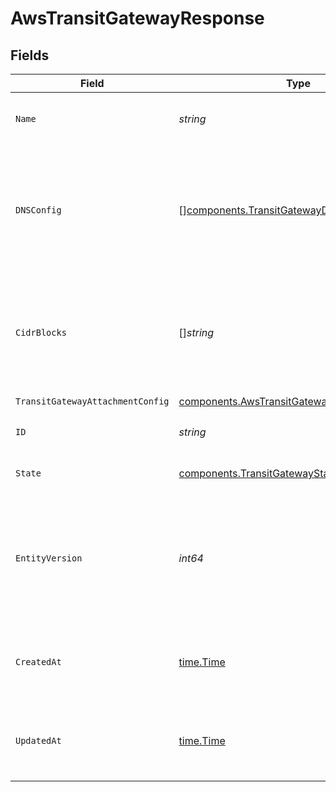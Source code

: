 # AwsTransitGatewayResponse


## Fields

| Field                                                                                                                    | Type                                                                                                                     | Required                                                                                                                 | Description                                                                                                              | Example                                                                                                                  |
| ------------------------------------------------------------------------------------------------------------------------ | ------------------------------------------------------------------------------------------------------------------------ | ------------------------------------------------------------------------------------------------------------------------ | ------------------------------------------------------------------------------------------------------------------------ | ------------------------------------------------------------------------------------------------------------------------ |
| `Name`                                                                                                                   | *string*                                                                                                                 | :heavy_check_mark:                                                                                                       | Human-readable name of the transit gateway.                                                                              | us-east-2 transit gateway                                                                                                |
| `DNSConfig`                                                                                                              | [][components.TransitGatewayDNSConfig](../../models/components/transitgatewaydnsconfig.md)                               | :heavy_check_mark:                                                                                                       | List of mappings from remote DNS server IP address sets to proxied internal domains, for a transit gateway<br/>attachment.<br/> |                                                                                                                          |
| `CidrBlocks`                                                                                                             | []*string*                                                                                                               | :heavy_check_mark:                                                                                                       | CIDR blocks for constructing a route table for the transit gateway, when attaching to the owning<br/>network.<br/>       | [<br/>"10.0.0.0/8",<br/>"100.64.0.0/10",<br/>"172.16.0.0/12"<br/>]                                                       |
| `TransitGatewayAttachmentConfig`                                                                                         | [components.AwsTransitGatewayAttachmentConfig](../../models/components/awstransitgatewayattachmentconfig.md)             | :heavy_check_mark:                                                                                                       | N/A                                                                                                                      |                                                                                                                          |
| `ID`                                                                                                                     | *string*                                                                                                                 | :heavy_check_mark:                                                                                                       | N/A                                                                                                                      | 0850820b-d153-4a2a-b9be-7d2204779139                                                                                     |
| `State`                                                                                                                  | [components.TransitGatewayState](../../models/components/transitgatewaystate.md)                                         | :heavy_check_mark:                                                                                                       | State of the transit gateway.                                                                                            |                                                                                                                          |
| `EntityVersion`                                                                                                          | *int64*                                                                                                                  | :heavy_check_mark:                                                                                                       | Monotonically-increasing version count of the transit gateway, to indicate the order of updates to the<br/>transit gateway.<br/> | 1                                                                                                                        |
| `CreatedAt`                                                                                                              | [time.Time](https://pkg.go.dev/time#Time)                                                                                | :heavy_check_mark:                                                                                                       | An RFC-3339 timestamp representation of transit gateway creation date.                                                   | 2022-11-04T20:10:06.927Z                                                                                                 |
| `UpdatedAt`                                                                                                              | [time.Time](https://pkg.go.dev/time#Time)                                                                                | :heavy_check_mark:                                                                                                       | An RFC-3339 timestamp representation of transit gateway update date.                                                     | 2022-11-04T20:10:06.927Z                                                                                                 |